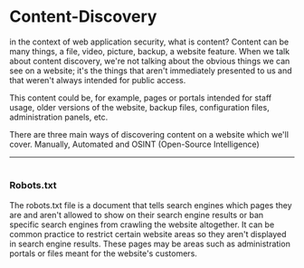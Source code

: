 # Content-Discovery


 in the context of web application security, what is content? Content can be many things, a file, video, picture, backup, a website feature. When we talk about content discovery, we're not talking about the obvious things we can see on a website; it's the things that aren't immediately presented to us and that weren't always intended for public access.<br>

This content could be, for example, pages or portals intended for staff usage, older versions of the website, backup files, configuration files, administration panels, etc.<br>

There are three main ways of discovering content on a website which we'll cover. Manually, Automated and OSINT (Open-Source Intelligence)

------------------------------------

# <h3>Robots.txt</h3>

The robots.txt file is a document that tells search engines which pages they are and aren't allowed to show on their search engine results or ban specific search engines from crawling the website altogether. It can be common practice to restrict certain website areas so they aren't displayed in search engine results. These pages may be areas such as administration portals or files meant for the website's customers.
